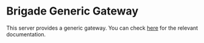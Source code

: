 # Brigade Generic Gateway

This server provides a generic gateway. You can check [here](https://azure.github.io/brigade/topics/genericgateway.html) for the relevant documentation.
